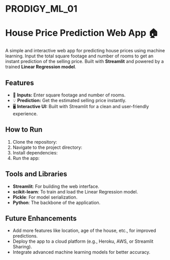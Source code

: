 # PRODIGY_ML_01

# House Price Prediction Web App 🏠

A simple and interactive web app for predicting house prices using machine learning. Input the total square footage and number of rooms to get an instant prediction of the selling price. Built with **Streamlit** and powered by a trained **Linear Regression model**.

## Features
- 📏 **Inputs:** Enter square footage and number of rooms.
- 💡 **Prediction:** Get the estimated selling price instantly.
- 🖥️ **Interactive UI:** Built with Streamlit for a clean and user-friendly experience.

## How to Run
1. Clone the repository:
2. Navigate to the project directory:
3. Install dependencies:
4. Run the app:

## Tools and Libraries
- **Streamlit**: For building the web interface.
- **scikit-learn**: To train and load the Linear Regression model.
- **Pickle**: For model serialization.
- **Python**: The backbone of the application.

## Future Enhancements
- Add more features like location, age of the house, etc., for improved predictions.
- Deploy the app to a cloud platform (e.g., Heroku, AWS, or Streamlit Sharing).
- Integrate advanced machine learning models for better accuracy.
